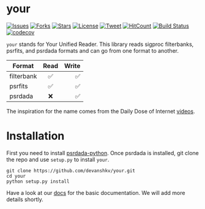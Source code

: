 # your

[![Issues](https://img.shields.io/github/issues/devanshkv/your?style=flat-square)](https://github.com/devanshkv/your/issues)
[![Forks](https://img.shields.io/github/forks/devanshkv/your?style=flat-square)](https://github.com/devanshkv/your/network/members)
[![Stars](https://img.shields.io/github/stars/devanshkv/your?style=flat-square)](https://github.com/devanshkv/your/stargazers)
[![License](https://img.shields.io/github/license/devanshkv/your?style=flat-square)](https://github.com/devanshkv/your/blob/master/LICENSE)
[![Tweet](https://img.shields.io/twitter/url?url=https%3A%2F%2Fgithub.com%2Fdevanshkv%2Fyour)]()
[![HitCount](http://hits.dwyl.com/devanshkv/your.svg)](http://hits.dwyl.com/devanshkv/your)
[![Build Status](https://img.shields.io/endpoint.svg?url=https%3A%2F%2Factions-badge.atrox.dev%2Fdevanshkv%2Fyour%2Fbadge&style=flat-square)](https://github.com/devanshkv/your/actions)
[![codecov](https://codecov.io/gh/devanshkv/your/branch/master/graph/badge.svg?style=flat-square)](https://codecov.io/gh/devanshkv/your)


`your` stands for Your Unified Reader. This library reads sigproc filterbanks, psrfits, and psrdada formats and can go from one format to another.

| Format        | Read                     | Write               |
| ------------- |:-------------:           | -----:              |
| filterbank    | :white_check_mark:       | :white_check_mark:  |
| psrfits       | :white_check_mark:       | :white_check_mark:  |
| psrdada       | :x:                      | :white_check_mark:  |

The inspiration for the name comes from the Daily Dose of Internet [videos](https://www.youtube.com/channel/UCdC0An4ZPNr_YiFiYoVbwaw).

# Installation
First you need to install [psrdada-python](https://github.com/AA-ALERT/psrdada-python).
Once psrdada is installed, git clone the repo and use `setup.py` to install `your`.

    git clone https://github.com/devanshkv/your.git
    cd your
    python setup.py install

Have a look at our [docs](https://devanshkv.github.io/your/) for the basic documentation. We will add more details shortly. 
